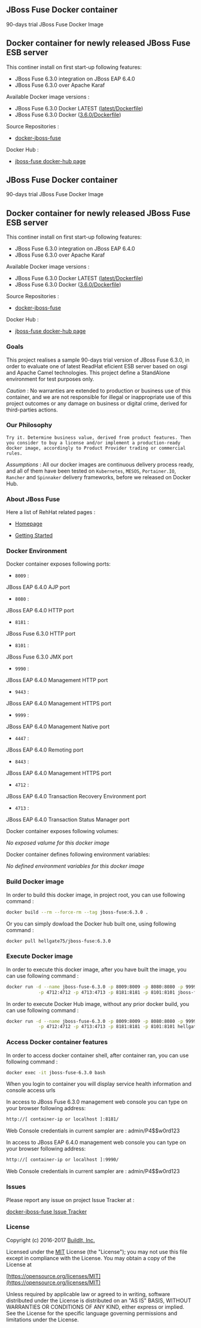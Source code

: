 ## JBoss Fuse Docker container

90-days trial JBoss Fuse Docker Image


## Docker container for newly released JBoss Fuse ESB server

This continer install on first start-up following features:

* JBoss Fuse 6.3.0 integration on JBoss EAP 6.4.0
* JBoss Fuse 6.3.0 over Apache Karaf


Available Docker image versions :

* JBoss Fuse 6.3.0 Docker LATEST ([latest/Dockerfile](https://github.com/fabriziotorelli-wipro/docker-jboss-fuse/tree/master/Dockerfile))
* JBoss Fuse 6.3.0 Docker ([3.6.0/Dockerfile](https://github.com/fabriziotorelli-wipro/docker-jboss-fuse/tree/6.3.0/Dockerfile))


Source Repositories :

* [docker-jboss-fuse](https://github.com/fabriziotorelli-wipro/docker-jboss-fuse)


Docker Hub :

* [jboss-fuse docker-hub page](https://hub.docker.com/r/builditftorelli/jboss-fuse/)

## JBoss Fuse Docker container

90-days trial JBoss Fuse Docker Image


## Docker container for newly released JBoss Fuse ESB server

This continer install on first start-up following features:

* JBoss Fuse 6.3.0 integration on JBoss EAP 6.4.0
* JBoss Fuse 6.3.0 over Apache Karaf


Available Docker image versions :

* JBoss Fuse 6.3.0 Docker LATEST ([latest/Dockerfile](https://github.com/fabriziotorelli-wipro/docker-jboss-fuse/tree/master/Dockerfile))
* JBoss Fuse 6.3.0 Docker ([3.6.0/Dockerfile](https://github.com/fabriziotorelli-wipro/docker-jboss-fuse/tree/6.3.0/Dockerfile))


Source Repositories :

* [docker-jboss-fuse](https://github.com/fabriziotorelli-wipro/docker-jboss-fuse)


Docker Hub :

* [jboss-fuse docker-hub page](https://hub.docker.com/r/builditftorelli/jboss-fuse/)


### Goals

This project realises a sample 90-days trial version of JBoss Fuse 6.3.0, in order to evaluate one of latest ReadHat eficient ESB server based on osgi and Apache Camel technologies. This project define a StandAlone environment for test purposes only.

*Caution* : No warranties are extended to production or business use of this container, and we are not responsible for illegal or inappropriate use of this project outcomes or any damage on business or digital crime, derived for third-parties actions.


### Our Philosophy

`Try it. Determine business value, derived from product features. Then you consider to buy a license and/or implement a production-ready docker image, accordingly to Product Provider trading or commercial rules.`

*Assumptions* : All our docker images are continuous delivery process ready, and all of them have been tested on `Kubernetes`, `MESOS`, `Portainer.IO`, `Rancher` and `Spinnaker` delivery frameworks, before we released on Docker Hub.


### About JBoss Fuse

Here a list of RehHat related pages :

* [Homepage](https://www.redhat.com/en/technologies/jboss-middleware/fuse)

* [Getting Started](https://access.redhat.com/documentation/en/red-hat-jboss-fuse/?version=6.3)


### Docker Environment

Docker container exposes following ports:

* `8009` :

JBoss EAP 6.4.0 AJP port

* `8080` :

JBoss EAP 6.4.0 HTTP port

* `8181` :

JBoss Fuse 6.3.0 HTTP port

* `8101` :

JBoss Fuse 6.3.0 JMX port

* `9990` :

JBoss EAP 6.4.0 Management HTTP port

* `9443` :

JBoss EAP 6.4.0 Management HTTPS port

* `9999` :

JBoss EAP 6.4.0 Management Native port

* `4447` :

JBoss EAP 6.4.0 Remoting port

* `8443` :

JBoss EAP 6.4.0 Management HTTPS port

* `4712` :

JBoss EAP 6.4.0 Transaction Recovery Environment port

* `4713` :

JBoss EAP 6.4.0 Transaction Status Manager port


Docker container exposes following volumes:

*No exposed valume for this docker image*



Docker container defines following environment variables:

*No defined environment variables for this docker image*


### Build Docker image

In order to build this docker image, in project root, you can use following command :

```bash
docker build --rm --force-rm --tag jboss-fuse:6.3.0 .
```

Or you can simply dowload the Docker hub built one, using following command :

```bash
docker pull hellgate75/jboss-fuse:6.3.0
```


### Execute Docker image

In order to execute this docker image, after you have built the image, you can use following command :

```bash
docker run -d --name jboss-fuse-6.3.0 -p 8009:8009 -p 8080:8080 -p 9999:9999 -p 9990:9990 -p 9443:9443 -p 4447:4447 -p 8443:8443 \
            -p 4712:4712 -p 4713:4713 -p 8181:8181 -p 8101:8101 jboss-fuse:6.3.0 .
```

In order to execute Docker Hub image, without any prior docker build, you can use following command :

```bash
docker run -d --name jboss-fuse-6.3.0 -p 8009:8009 -p 8080:8080 -p 9999:9999 -p 9990:9990 -p 9443:9443 -p 4447:4447 -p 8443:8443 \
            -p 4712:4712 -p 4713:4713 -p 8181:8181 -p 8101:8101 hellgate75/jboss-fuse:6.3.0 .
```


### Access Docker container features

In order to access docker container shell, after container ran, you can use following command :

```bash
docker exec -it jboss-fuse-6.3.0 bash
```

When you login to container you will display service health information and console access urls


In access to JBoss Fuse 6.3.0 management web console you can type on your browser following address:

```bash
http://[ container-ip or localhost ]:8181/
```

Web Console credentials in current sampler are : admin/P4$$w0rd123


In access to JBoss EAP 6.4.0 management web console you can type on your browser following address:

```bash
http://[ container-ip or localhost ]:9990/
```

Web Console credentials in current sampler are : admin/P4$$w0rd123


### Issues

Please report any issue on project Issue Tracker at :

[docker-jboss-fuse Issue Tracker](https://github.com/fabriziotorelli-wipro/docker-jboss-fuse/issues)


### License

Copyright (c) 2016-2017 [BuildIt, Inc.](http://buildit.digital)

Licensed under the [MIT](https://github.com/fabriziotorelli-wipro/docker-jboss-fuse/tree/6.3.0/LICENSE) License (the "License");
you may not use this file except in compliance with the License.
You may obtain a copy of the License at

[https://opensource.org/licenses/MIT](https://opensource.org/licenses/MIT)

Unless required by applicable law or agreed to in writing, software
distributed under the License is distributed on an "AS IS" BASIS,
WITHOUT WARRANTIES OR CONDITIONS OF ANY KIND, either express or implied.
See the License for the specific language governing permissions and
limitations under the License.
